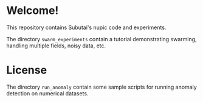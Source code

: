 Welcome!
========

This repository contains Subutai's nupic code and experiments.

The directory `swarm_experiments` contain a tutorial demonstrating swarming, handling multiple fields, noisy data, etc.


License
=======

The directory `run_anomaly` contain some sample scripts for running
anomaly detection on numerical datasets.
